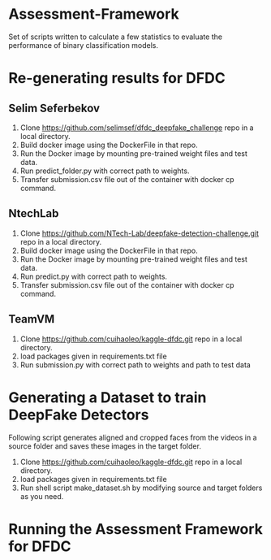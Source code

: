 # Assessment-Framework
Set of scripts written to calculate a few statistics to evaluate the performance of binary classification models.


# Re-generating results for DFDC
## Selim Seferbekov
 
1. Clone https://github.com/selimsef/dfdc_deepfake_challenge repo in a local directory.
2. Build docker image using the DockerFile in that repo.
3. Run the Docker image by mounting pre-trained weight files and test data.
4. Run predict_folder.py with correct path to weights.
5. Transfer submission.csv file out of the container with docker cp command.

## NtechLab

1. Clone https://github.com/NTech-Lab/deepfake-detection-challenge.git repo in a local directory.
2. Build docker image using the DockerFile in that repo.
3. Run the Docker image by mounting pre-trained weight files and test data.
4. Run predict.py with correct path to weights.
5. Transfer submission.csv file out of the container with docker cp command.

## TeamVM

1. Clone https://github.com/cuihaoleo/kaggle-dfdc.git repo in a local directory.
2. load packages given in requirements.txt file
4. Run submission.py with correct path to weights and path to test data


# Generating a Dataset to train DeepFake Detectors
Following script generates aligned and cropped faces from the videos in a source folder and saves these images in the target folder.

1. Clone https://github.com/cuihaoleo/kaggle-dfdc.git repo in a local directory.
2. load packages given in requirements.txt file
3. Run shell script make_dataset.sh by modifying source and target folders as you need.


# Running the Assessment Framework for DFDC
